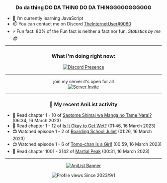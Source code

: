 <div align="center">

### Do da thing DO DA THING DO DA THINGGGGGGGGGGG
</div>

- 🌱 I’m currently learning JavaScript
- 📫 You can contact me on Discord [TheInternetUser#9060](https://discord.com/users/534117072796385300)
- ⚡ Fun fact: 80% of the Fun fact is neither a fact nor fun. _Statistics by me 😎_
<hr>

<div align="center">

### What I'm doing right now:
[![Discord Presence](https://lanyard.cnrad.dev/api/534117072796385300)](https://discord.com/users/534117072796385300)
<hr>

join my server it's open for all <br>
[![Server Invite](https://invidget.switchblade.xyz/bfYgVHxrSs)](https://discord.gg/bfYgVHxrSs)

<hr>
  
### 🌸 My recent AniList activity

</div>

<!-- ANILIST_ACTIVITY:start -->

-   📖 Read chapter 1 - 10 of [Saotome Shimai wa Manga no Tame Nara!?](https://anilist.co/manga/103621) (06:34, 16 March 2023)
-   📖 Read chapter 1 - 12 of [Is It Okay to Get Wet?](https://anilist.co/manga/125479) (01:46, 16 March 2023)
-   📺 Watched episode 1 - 2 of [Boarding School Juliet](https://anilist.co/anime/101310) (01:26, 16 March 2023)
-   📺 Watched episode 1 - 6 of [Tomo-chan Is a Girl!](https://anilist.co/anime/151806) (00:59, 16 March 2023)
-   📖 Read chapter 1001 - 3142 of [Martial Peak](https://anilist.co/manga/104494) (00:31, 16 March 2023)

<!-- ANILIST_ACTIVITY:end -->
<hr>

<div align="center">

[![AniList Banner](https://img.anili.st/User/929966)](https://anilist.co/user/TheInternetUser)

![Profile views](https://gpvc.arturio.dev/TheInternetUse7) Since 2023/9/1

</div>

